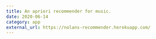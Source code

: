 ```yaml
---
title: An apriori recommender for music.
date: 2020-06-14
category: app
external_url: https://nolans-recommender.herokuapp.com/
---
```

